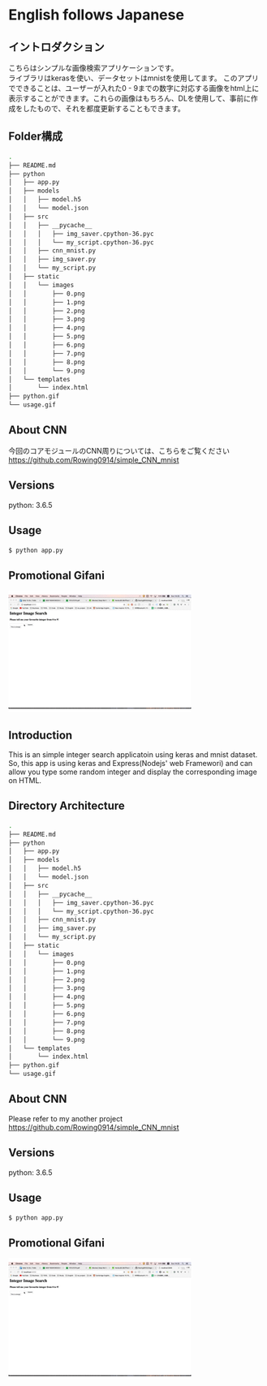# English follows Japanese
## イントロダクション
こちらはシンプルな画像検索アプリケーションです。  
ライブラリはkerasを使い、データセットはmnistを使用してます。
このアプリでできることは、ユーザーが入れた0 - 9までの数字に対応する画像をhtml上に表示することができます。これらの画像はもちろん、DLを使用して、事前に作成をしたもので、それを都度更新することもできます。

## Folder構成
```bash
.
├── README.md
├── python
│   ├── app.py
│   ├── models
│   │   ├── model.h5
│   │   └── model.json
│   ├── src
│   │   ├── __pycache__
│   │   │   ├── img_saver.cpython-36.pyc
│   │   │   └── my_script.cpython-36.pyc
│   │   ├── cnn_mnist.py
│   │   ├── img_saver.py
│   │   └── my_script.py
│   ├── static
│   │   └── images
│   │       ├── 0.png
│   │       ├── 1.png
│   │       ├── 2.png
│   │       ├── 3.png
│   │       ├── 4.png
│   │       ├── 5.png
│   │       ├── 6.png
│   │       ├── 7.png
│   │       ├── 8.png
│   │       └── 9.png
│   └── templates
│       └── index.html
├── python.gif
└── usage.gif
```


## About CNN
今回のコアモジュールのCNN周りについては、こちらをご覧ください
https://github.com/Rowing0914/simple_CNN_mnist

## Versions
python: 3.6.5

## Usage
```bash
$ python app.py
```

## Promotional Gifani
![demo](https://github.com/Rowing0914/Integer_Image_Search/blob/master/python.gif)

## Introduction
This is an simple integer search applicatoin using keras and mnist dataset.  
So, this app is using keras and Express(Nodejs' web Framewori) and can allow you type some random integer and display the corresponding image on HTML. 

## Directory Architecture

```bash
.
├── README.md
├── python
│   ├── app.py
│   ├── models
│   │   ├── model.h5
│   │   └── model.json
│   ├── src
│   │   ├── __pycache__
│   │   │   ├── img_saver.cpython-36.pyc
│   │   │   └── my_script.cpython-36.pyc
│   │   ├── cnn_mnist.py
│   │   ├── img_saver.py
│   │   └── my_script.py
│   ├── static
│   │   └── images
│   │       ├── 0.png
│   │       ├── 1.png
│   │       ├── 2.png
│   │       ├── 3.png
│   │       ├── 4.png
│   │       ├── 5.png
│   │       ├── 6.png
│   │       ├── 7.png
│   │       ├── 8.png
│   │       └── 9.png
│   └── templates
│       └── index.html
├── python.gif
└── usage.gif
```

## About CNN
Please refer to my another project  
https://github.com/Rowing0914/simple_CNN_mnist

## Versions
python: 3.6.5

## Usage
```bash
$ python app.py
```

## Promotional Gifani
![demo](https://github.com/Rowing0914/Integer_Image_Search/blob/master/python.gif)